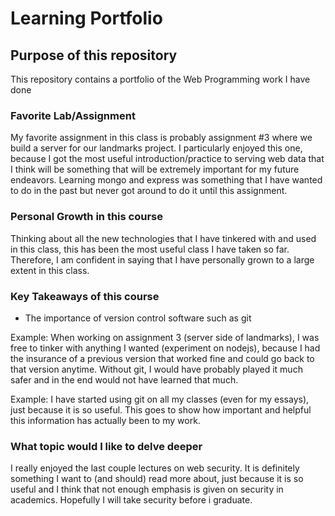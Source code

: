 # Learning Portfolio

## Purpose of this repository
This repository contains a portfolio of the Web Programming work I have done

### Favorite Lab/Assignment
My favorite assignment in this class is probably assignment #3 where we build a 
server for our landmarks project. I particularly enjoyed this one, because I 
got the most useful introduction/practice to serving web data that I think
will be something that will be extremely important for my future endeavors.
Learning mongo and express was something that I have wanted to do in the past
but never got around to do it until this assignment.

### Personal Growth in this course
Thinking about all the new technologies that I have tinkered with and used
in this class, this has been the most useful class I have taken so far.
Therefore, I am confident in saying that I have personally grown to a large
extent in this class.

### Key Takeaways of this course
- The importance of version control software such as git

Example: When working on assignment 3 (server side of landmarks), I was free to tinker
with anything I wanted (experiment on nodejs), because I had the insurance of a previous
version that worked fine and could go back to that version anytime. Without git, I would
have probably played it much safer and in the end would not have learned that much.

Example: 
I have started using git on all my classes (even for my essays), just because it is
so useful. This goes to show how important and helpful this information has actually
been to my work.

### What topic would I like to delve deeper
I really enjoyed the last couple lectures on web security. It is definitely something
I want to (and should) read more about, just because it is so useful and I think that
not enough emphasis is given on security in academics. Hopefully I will take security
before i graduate.
